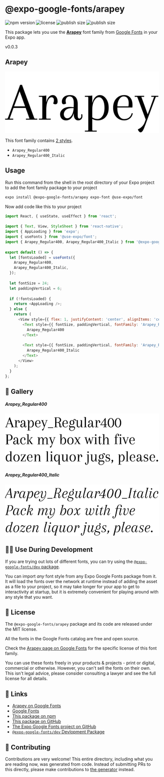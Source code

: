 # @expo-google-fonts/arapey

![npm version](https://flat.badgen.net/npm/v/@expo-google-fonts/arapey)
![license](https://flat.badgen.net/github/license/expo/google-fonts)
![publish size](https://flat.badgen.net/packagephobia/install/@expo-google-fonts/arapey)
![publish size](https://flat.badgen.net/packagephobia/publish/@expo-google-fonts/arapey)

This package lets you use the [**Arapey**](https://fonts.google.com/specimen/Arapey) font family from [Google Fonts](https://fonts.google.com/) in your Expo app.

v0.0.3

## Arapey

![Arapey](./font-family.png)

This font family contains [2 styles](#-gallery).

- `Arapey_Regular400`
- `Arapey_Regular400_Italic`

## Usage

Run this command from the shell in the root directory of your Expo project to add the font family package to your project
```sh
expo install @expo-google-fonts/arapey expo-font @use-expo/font
```

Now add code like this to your project
```js
import React, { useState, useEffect } from 'react';

import { Text, View, StyleSheet } from 'react-native';
import { AppLoading } from 'expo';
import { useFonts } from '@use-expo/font';
import { Arapey_Regular400, Arapey_Regular400_Italic } from '@expo-google-fonts/arapey';

export default () => {
  let [fontsLoaded] = useFonts({
    Arapey_Regular400,
    Arapey_Regular400_Italic,
  });

  let fontSize = 24;
  let paddingVertical = 6;

  if (!fontsLoaded) {
    return <AppLoading />;
  } else {
    return (
      <View style={{ flex: 1, justifyContent: 'center', alignItems: 'center' }}>
        <Text style={{ fontSize, paddingVertical, fontFamily: 'Arapey_Regular400' }}>
          Arapey_Regular400
        </Text>

        <Text style={{ fontSize, paddingVertical, fontFamily: 'Arapey_Regular400_Italic' }}>
          Arapey_Regular400_Italic
        </Text>
      </View>
    );
  }
};

```

## 🔡 Gallery

##### Arapey_Regular400
![Arapey_Regular400](./8d4786e233fac8fe0069ba6efaa828eb2fffef7b1d21a92a6d4f250ae9710415.ttf.png)

##### Arapey_Regular400_Italic
![Arapey_Regular400_Italic](./10f469eeecd1cca95a1881d5fbd920abff25911a343caf957f7b2a0e3d4de390.ttf.png)


## 👩‍💻 Use During Development

If you are trying out lots of different fonts, you can try using the [`@expo-google-fonts/dev` package](https://github.com/expo/google-fonts/tree/master/font-packages/dev#readme).

You can import *any* font style from any Expo Google Fonts package from it. It will load the fonts
over the network at runtime instead of adding the asset as a file to your project, so it may take longer
for your app to get to interactivity at startup, but it is extremely convenient
for playing around with any style that you want.

## 📖 License

The `@expo-google-fonts/arapey` package and its code are released under the MIT license.

All the fonts in the Google Fonts catalog are free and open source.

Check the [Arapey page on Google Fonts](https://fonts.google.com/specimen/Arapey) for the specific license of this font family.

You can use these fonts freely in your products & projects - print or digital, commercial or otherwise. However, you can't sell the fonts on their own. This isn't legal advice, please consider consulting a lawyer and see the full license for all details.

## 🔗 Links

- [Arapey on Google Fonts](https://fonts.google.com/specimen/Arapey)
- [Google Fonts](https://fonts.google.com/)
- [This package on npm](https://www.npmjs.com/package/@expo-google-fonts/arapey)
- [This package on GitHub](https://github.com/expo/google-fonts/tree/master/font-packages/arapey)
- [The Expo Google Fonts project on GitHub](https://github.com/expo/google-fonts)
- [`@expo-google-fonts/dev` Devlopment Package](https://github.com/expo/google-fonts/tree/master/font-packages/dev)


## 🤝 Contributing

Contributions are very welcome! This entire directory, including what you are reading now, was generated from code. Instead of submitting PRs to this directly, please make contributions to [the generator](https://github.com/expo/google-fonts/tree/master/packages/generator) instead.

